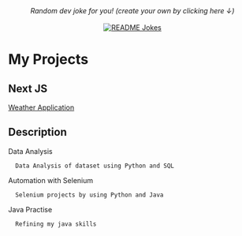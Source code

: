
<div align="center">
    <i>Random dev joke for you! (create your own by clicking here ↓)<br/></i>
    <br/>
    <a href="https://readme-jokes.vercel.app"><img align="center" src="https://readme-jokes.vercel.app/api" alt="README Jokes"></a>
</div>   

# My Projects

   ## Next JS
<a href="https://weather-app-drab-psi.vercel.app/">Weather Application</a>

## Description
  
  Data Analysis
      
      Data Analysis of dataset using Python and SQL
      
  Automation with Selenium
    
      Selenium projects by using Python and Java
      
  Java Practise
  
      Refining my java skills
      
 
